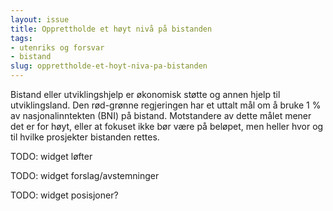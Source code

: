 ```yaml
---
layout: issue
title: Opprettholde et høyt nivå på bistanden
tags:
- utenriks og forsvar
- bistand
slug: opprettholde-et-hoyt-niva-pa-bistanden
---
```


Bistand eller utviklingshjelp er økonomisk støtte og annen hjelp til utviklingsland. Den rød-grønne regjeringen har et uttalt mål om å bruke 1 % av nasjonalinntekten (BNI) på bistand. Motstandere av dette målet mener det er for høyt, eller at fokuset ikke bør være på beløpet, men heller hvor og til hvilke prosjekter bistanden rettes.

TODO: widget løfter

TODO: widget forslag/avstemninger

TODO: widget posisjoner?


